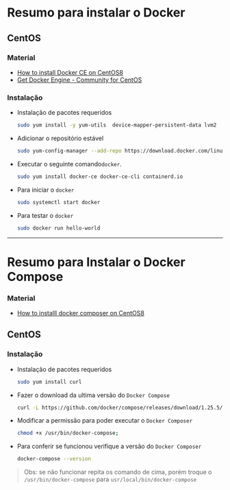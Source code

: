 # Resumo para instalar o Docker

## CentOS

### Material
- [How to install Docker CE on CentOS8](https://www.youtube.com/watch?v=tVoZkq1DKv8)
- [Get Docker Engine - Community for CentOS](https://docs.docker.com/install/linux/docker-ce/centos/)

### Instalação
- Instalação de pacotes requeridos
  ```bash
  sudo yum install -y yum-utils  device-mapper-persistent-data lvm2
  ```
- Adicionar o repositório estável
  ```bash
  sudo yum-config-manager --add-repo https://download.docker.com/linux/centos/docker-ce.repo
  ```
- Executar o seguinte comando`docker`.
  ```bash
  sudo yum install docker-ce docker-ce-cli containerd.io
  ```
- Para iniciar o `docker`
  ```bash
  sudo systemctl start docker
  ```
- Para testar o `docker`
  ```bash
  sudo docker run hello-world
  ```
---
# Resumo para Instalar o Docker Compose

### Material
- [How to installl docker composer on CentOS8](https://unihost.com/help/how-to-install-and-use-docker-compose-on-centos-8/)

## CentOS

### Instalação
- Instalação de pacotes requeridos
  ```bash
  sudo yum install curl
  ```
- Fazer o download da ultima versão do `Docker Compose`
  ```bash
  curl -L https://github.com/docker/compose/releases/download/1.25.5/docker-compose-`uname -s`-`uname -m` -o /usr/bin/docker-compose
  ```  
- Modificar a permissão para poder executar o `Docker Composer`
  ```bash
  chmod +x /usr/bin/docker-compose;
  ````
- Para conferir se funcionou verifique a versão do `Docker Composer`
  ```bash
  docker-compose --version
  ````
> Obs: se não funcionar repita os comando de cima, porém troque o `/usr/bin/docker-compose` para `usr/local/bin/docker-compose`
